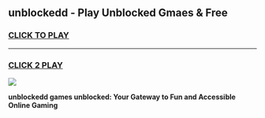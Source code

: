
## unblockedd - Play Unblocked Gmaes & Free
<h3>
<a href="https://news.freeplayer.one?title=unblockedd&ref=16F">CLICK TO PLAY</a></h3>
<hr>

<h3>
<a href="https://news.freeplayer.one?title=unblockedd&ref=16F">CLICK 2 PLAY</a>
  
</h3>

<a href="https://news.freeplayer.one?title=unblockedd&ref=16F/"><img src="https://clearcache.store/games.png"></a>


**unblockedd games unblocked: Your Gateway to Fun and Accessible Online Gaming**
